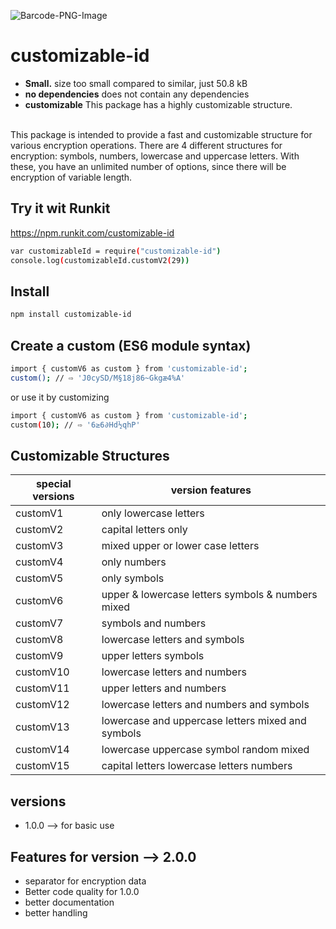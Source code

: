 ![Barcode-PNG-Image](https://user-images.githubusercontent.com/87334718/203976028-5410652e-f849-4d68-9b05-fdc7cf4e6baf.png)

# customizable-id



* **Small.**  size too small compared to similar, just 50.8 kB 
* **no dependencies** does not contain any dependencies
* **customizable** This package has a highly customizable structure.



<br/>
This package is intended to provide a fast and customizable structure for various encryption operations.
There are 4 different structures for encryption: symbols, numbers, lowercase and uppercase letters. With these, you have an unlimited number of options, since there will be encryption of variable length.


## Try it wit Runkit
https://npm.runkit.com/customizable-id

```bash
var customizableId = require("customizable-id")
console.log(customizableId.customV2(29)) 
```

## Install

```bash
npm install customizable-id
```

## Create a custom (ES6 module syntax)

```bash
import { customV6 as custom } from 'customizable-id';
custom(); // ⇨ 'J0cySD/M§18j86~Gkgæ4%A'
```

or use it by customizing

```bash
import { customV6 as custom } from 'customizable-id';
custom(10); // ⇨ '6≥6∂Hd½qhP'
```

## Customizable Structures

| special versions | version features                                  |
| ---------------- | ------------------------------------------------- |
| customV1         | only lowercase letters                            |
| customV2         | capital letters only                              |
| customV3         | mixed upper or lower case letters                 |
| customV4         | only numbers                                      |
| customV5         | only symbols                                      |
| customV6         | upper & lowercase letters symbols & numbers mixed |
| customV7         | symbols and numbers                               |
| customV8         | lowercase letters and symbols                     |
| customV9         | upper letters symbols                             |
| customV10        | lowercase letters and numbers                     |
| customV11        | upper letters and numbers                         |
| customV12        | lowercase letters and numbers and symbols         |
| customV13        | lowercase and uppercase letters mixed and symbols |
| customV14        | lowercase uppercase symbol random mixed           |
| customV15        | capital letters lowercase letters numbers         |

## versions

- 1.0.0 --> for basic use

## Features for version --> 2.0.0

- separator for encryption data
- Better code quality for 1.0.0
- better documentation
- better handling
